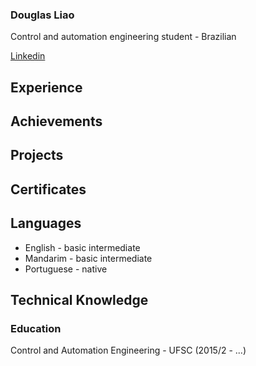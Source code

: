 <h3>Douglas Liao </h3>

Control and automation engineering student - Brazilian

<a href="https://www.linkedin.com/in/douglas-liao-a90965117/">Linkedin</a>

<h2> Experience </h2>

<h2> Achievements </h2>
<h2> Projects </h2>
<h2> Certificates </h2>
<h2> Languages </h2>
<ul>
  <li>English - basic intermediate </<li>
  <li> Mandarim - basic intermediate </li>
  <li> Portuguese - native </li>
</ul>
<h2> Technical Knowledge </h2>
<h3> Education </h3>
Control and Automation Engineering - UFSC (2015/2 - ...)



